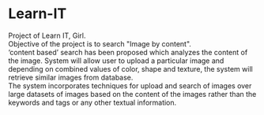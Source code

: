 # Learn-IT
Project of Learn IT, Girl. <br />
Objective of the project is to search "Image by content".<br/>
‘content based’ search has been proposed which analyzes the content of the image. System will allow user to upload a particular image and depending on combined values of color, shape and texture, the system will retrieve similar images from database. <br />
The system incorporates techniques for upload and search of images over large datasets of images based on the content of the images rather than the keywords and tags or any other textual information.
